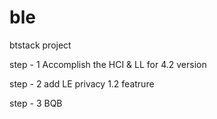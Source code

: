 # ble
btstack project 

step - 1 
  Accomplish the HCI & LL for 4.2 version

step - 2 
    add LE privacy 1.2 featrure


step - 3 
    BQB